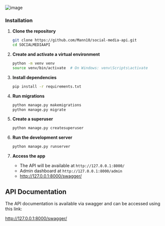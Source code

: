 ![image](https://github.com/user-attachments/assets/c6c04741-0584-40a6-a103-f931b36061be)
### Installation

1. **Clone the repository**

   ```bash
   git clone https://github.com/Mann10/social-media-api.git
   cd SOCIALMEDIAAPI
   ```

2. **Create and activate a virtual environment**

   ```bash
   python -m venv venv
   source venv/bin/activate  # On Windows: venv\Scripts\activate
   ```

3. **Install dependencies**

   ```bash
   pip install -r requirements.txt
   ```

4. **Run migrations**

   ```bash
   python manage.py makemigrations
   python manage.py migrate
   ```

5. **Create a superuser**

   ```bash
   python manage.py createsuperuser
   ```

6. **Run the development server**

   ```bash
   python manage.py runserver
   ```

7. **Access the app**

   - The API will be available at `http://127.0.0.1:8000/`
   - Admin dashboard at `http://127.0.0.1:8000/admin`
   - http://127.0.0.1:8000/swagger/

## API Documentation

The API documentation is available via swagger and can be accessed using this link:

http://127.0.0.1:8000/swagger/
